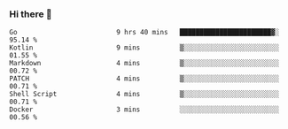 ### Hi there 👋

<!--
**yeya24/yeya24** is a ✨ _special_ ✨ repository because its `README.md` (this file) appears on your GitHub profile.

Here are some ideas to get you started:

- 🔭 I’m currently working on ...
- 🌱 I’m currently learning ...
- 👯 I’m looking to collaborate on ...
- 🤔 I’m looking for help with ...
- 💬 Ask me about ...
- 📫 How to reach me: ...
- 😄 Pronouns: ...
- ⚡ Fun fact: ...
-->

<!--START_SECTION:waka-->

```text
Go                         9 hrs 40 mins   ███████████████████████▓░   95.14 %
Kotlin                     9 mins          ▒░░░░░░░░░░░░░░░░░░░░░░░░   01.55 %
Markdown                   4 mins          ▒░░░░░░░░░░░░░░░░░░░░░░░░   00.72 %
PATCH                      4 mins          ▒░░░░░░░░░░░░░░░░░░░░░░░░   00.71 %
Shell Script               4 mins          ▒░░░░░░░░░░░░░░░░░░░░░░░░   00.71 %
Docker                     3 mins          ░░░░░░░░░░░░░░░░░░░░░░░░░   00.56 %
```

<!--END_SECTION:waka-->
